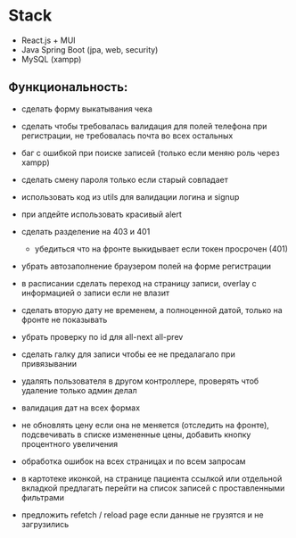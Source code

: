 # Stack
- React.js + MUI
- Java Spring Boot (jpa, web, security)
- MySQL (xampp)

## Функциональность:
- сделать форму выкатывания чека

- сделать чтобы требовалась валидация для полей телефона при регистрации, не требовалась почта во всех остальных 
- баг с ошибкой при поиске записей (только если меняю роль через xampp)
- сделать смену пароля только если старый совпадает
- использовать код из utils для валидации логина и signup
- при апдейте использовать красивый alert
- сделать разделение на 403 и 401
    - убедиться что на фронте выкидывает если токен просрочен (401)
- убрать автозаполнение браузером полей на форме регистрации
- в расписании сделать переход на страницу записи, overlay с информацией о записи если не влазит
- сделать вторую дату не временем, а полноценной датой, только на фронте не показывать
- убрать проверку по id для all-next all-prev
- сделать галку для записи чтобы ее не предалагало при привязывании
- удалять пользователя в другом контроллере, проверять чтоб удаление только админ делал
- валидация дат на всех формах
- не обновлять цену если она не меняется (отследить на фронте), подсвечивать в списке измененные цены, добавить кнопку процентного увеличения
- обработка ошибок на всех страницах и по всем запросам
- в картотеке иконкой, на странице пациента ссылкой или отдельной вкладкой предлагать перейти на список записей с проставленными фильтрами
- предложить refetch / reload page если данные не грузятся и не загрузились